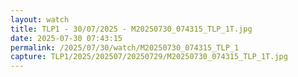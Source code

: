 ```yaml
---
layout: watch
title: TLP1 - 30/07/2025 - M20250730_074315_TLP_1T.jpg
date: 2025-07-30 07:43:15
permalink: /2025/07/30/watch/M20250730_074315_TLP_1
capture: TLP1/2025/202507/20250729/M20250730_074315_TLP_1T.jpg
---
```

